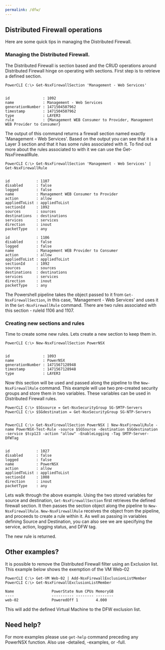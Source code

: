 ```yaml
---
permalink: /dfw/
---
```


## Distributed Firewall operations

Here are some quick tips in managing the Distributed Firewall. 

### Managing the Distributed Firewall.

The Distributed Firewall is section based and the CRUD operations around Distributed Firewall hinge on operating with sections. First step is to retrieve a defined section.

```
PowerCLI C:\> Get-NsxFirewallSection 'Management - Web Services'


id               : 1092
name             : Management - Web Services
generationNumber : 1471504507962
timestamp        : 1471504507962
type             : LAYER3
rule             : {Management WEB Consumer to Provider, Management WEB Provider to Consumer}

```

The output of this command returns a firewall section named exactly 'Management - Web Services'. Based on the output you can see that it is a Layer 3 section and that it has some rules associated with it. To find out more about the rules associated to with it we can use the Get-NsxFirewallRule.


```
PowerCLI C:\> Get-NsxFirewallSection 'Management - Web Services' | Get-NsxFirewallRule


id            : 1107
disabled      : false
logged        : false
name          : Management WEB Consumer to Provider
action        : allow
appliedToList : appliedToList
sectionId     : 1092
sources       : sources
destinations  : destinations
services      : services
direction     : inout
packetType    : any

id            : 1106
disabled      : false
logged        : false
name          : Management WEB Provider to Consumer
action        : allow
appliedToList : appliedToList
sectionId     : 1092
sources       : sources
destinations  : destinations
services      : services
direction     : inout
packetType    : any

```

The Powershell pipeline takes the object passed to it from `Get-NsxFirewallSection`, in this case, 'Management - Web Services' and uses it in the `Get-NsxFirewallRule` command. There are two rules associated with this section - ruleId 1106 and 1107.



### Creating new sections and rules

Time to create some new rules. Lets create a new section to keep them in.

```
PowerCLI C:\> New-NsxFirewallSection PowerNSX


id               : 1093
name             : PowerNSX
generationNumber : 1471567128948
timestamp        : 1471567128948
type             : LAYER3
```

Now this section will be used and passed along the pipeline to the `New-NsxFirewallRule` command. This example will use two pre-created security groups and store them in two variables. These variables can be used in Distributed Firewall rules.

```
PowerCLI C:\> $SGsource = Get-NsxSecurityGroup SG-SMTP-Servers
PowerCLI C:\> $SGdestination = Get-NsxSecurityGroup SG-NTP-Servers


PowerCLI C:\> Get-NsxFirewallSection PowerNSX | New-NsxFirewalLRule -name PowerNSX-Test-Rule -source $SGSource -destination $SGdestination -service $tcp123 -action "allow" -EnableLogging -Tag SMTP-Server-DFWTag


id            : 1027
disabled      : false
logged        : false
name          : PowerNSX
action        : allow
appliedToList : appliedToList
sectionId     : 1008
direction     : inout
packetType    : any
```

Lets walk through the above example. Using the two stored variables for source and destination, `Get-NsxFirewallSection` first retrieves the defined firewall section. It then passes the section object along the pipeline to `New-NsxFirewallRule`. `New-NsxFirewallRule` receives the object from the pipeline, and proceeds to create a rule within it. As well as passing in variables defining Source and Destination, you can also see we are specifying the service, action, logging status, and DFW tag.

The new rule is returned.

## Other examples?

It is possible to remove the Distributed Firewall filter using an Exclusion list. This example below shows the exemption of the VM Web-02

```
PowerCLI C:\> Get-VM Web-02 | Add-NsxFirewallExclusionListMember
PowerCLI C:\> Get-NsxFirewallExclusionListMember

Name                 PowerState Num CPUs MemoryGB
----                 ---------- -------- --------
web-02               PoweredOff 1        4.000

```

This will add the defined Virtual Machine to the DFW exclusion list.

## Need help?

For more examples please use `get-help` command preceding any PowerNSX function. Also use -detailed, -examples, or -full.
